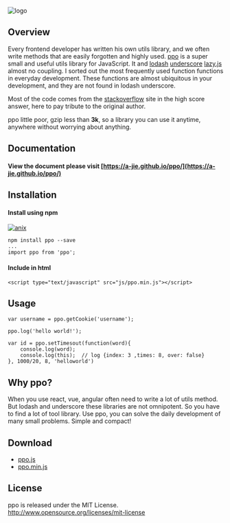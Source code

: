 ![logo](https://a-jie.github.io/ppo/docs/imgs/logo2.png)

## Overview

Every frontend developer has written his own utils library, and we often write methods that are easily forgotten and highly used. [ppo](https://a-jie.github.io/ppo/) is a super small and useful utils library for JavaScript. It and [lodash](https://github.com/lodash/lodash) [underscore](https://github.com/jashkenas/underscore) [lazy.js](https://github.com/dtao/lazy.js) almost no coupling.
I sorted out the most frequently used function functions in everyday development. These functions are almost ubiquitous in your development, and they are not found in lodash underscore. 

Most of the code comes from the [stackoverflow](https://stackoverflow.com/) site in the high score answer, here to pay tribute to the original author.

ppo little poor, gzip less than **3k**, so a library you can use it anytime, anywhere without worrying about anything.

## Documentation

#### View the document please visit [https://a-jie.github.io/ppo/](https://a-jie.github.io/ppo/)

## Installation

#### Install using npm 
[![anix](https://nodei.co/npm/ppo.png)](https://npmjs.org/package/ppo)

``` 
npm install ppo --save
... 
import ppo from 'ppo';
```

#### Include in html
``` 
<script type="text/javascript" src="js/ppo.min.js"></script> 
```


## Usage


```
var username = ppo.getCookie('username');

ppo.log('hello world!');

var id = ppo.setTimesout(function(word){ 
    console.log(word); 
    console.log(this);  // log {index: 3 ,times: 8, over: false}  
}, 1000/20, 8, 'helloworld')
```



## Why ppo?

When you use react, vue, angular often need to write a lot of utils method. But lodash and underscore these libraries are not omnipotent. So you have to find a lot of tool library. Use ppo, you can solve the daily development of many small problems. Simple and compact!

## Download

- [ppo.js](https://raw.githubusercontent.com/a-jie/ppo/master/ppo.js)
- [ppo.min.js](https://raw.githubusercontent.com/a-jie/ppo/master/ppo.min.js)

## License
ppo is released under the MIT License. http://www.opensource.org/licenses/mit-license